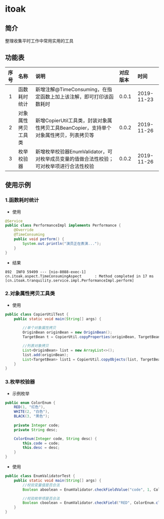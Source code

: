 # itoak

## 简介
整理收集平时工作中常用实用的工具

## 功能表

|序号|名称|说明|对应版本|时间|
|:----:|:----|:----|:----|:----|
|1|函数耗时统计|新增注解@TimeConsuming，在指定函数上加上该注解，即可打印该函数耗时|0.0.1|2019-11-23|
|2|对象属性拷贝工具类|新增CopierUtil工具类，封装对象属性拷贝工具BeanCopier，支持单个对象属性拷贝，列表拷贝等|0.0.2|2019-11-26|
|3|枚举校验器|新增枚举校验器EnumValidator，可对枚举成员变量的值做合法性校验；可对枚举项进行合法性校验|0.0.2|2019-11-26|

## 使用示例

### 1.函数耗时统计

- 使用
```java
@Service
public class PerformanceImpl implements Performance {
    @Override
    @TimeConsuming
    public void perform() {
        System.out.println("演员正在表演...");
    }
}
```

- 结果
```
892  INFO 59499 --- [nio-8088-exec-1] cn.itoak.aspect.TimeConsumingAspect      : Method completed in 17 ms [cn.itoak.tranquility.service.impl.PerformanceImpl.perform]
```

### 2.对象属性拷贝工具类

- 使用
```java
public class CopierUtilTest {
    public static void main(String[] args) {
        
        //单个对象属性拷贝
        OriginBean originBean = new OriginBean();
        TargetBean t = CopierUtil.copyProperties(originBean, TargetBean.class);

        //列表对象拷贝
        List<OriginBean> list = new ArrayList<>();
        list.add(originBean);
        List<TargetBean> list1 = CopierUtil.copyObjects(list, TargetBean.class);
    }
}
```

### 3.枚举校验器

- 示例枚举
```java
public enum ColorEnum {
    RED(1, "红色"),
    WHITE(2, "白色"),
    BLACK(3, "黑色");
    
    private Integer code;
    private String desc;

    ColorEnum(Integer code, String desc) {
        this.code = code;
        this.desc = desc;
    }
}
```

- 使用
```java
public class EnumValidatorTest {
    public static void main(String[] args) {
        //校验变量值是否合法
        Boolean aboolean = EnumValidator.checkFieldValue("code", 1, ColorEnum.class);//true

        //校验枚举项是否合法
        Boolean cboolean = EnumValidator.checkField("RED", ColorEnum.class);//true
    }
}
```